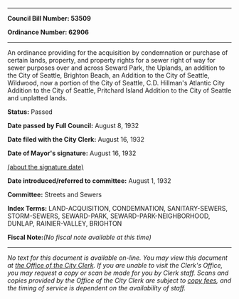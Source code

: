 

********

**Council Bill Number: 53509**
   
**Ordinance Number: 62906**
********

 An ordinance providing for the acquisition by condemnation or purchase of certain lands, property, and property rights for a sewer right of way for sewer purposes over and across Seward Park, the Uplands, an addition to the City of Seattle, Brighton Beach, an Addition to the City of Seattle, Wildwood, now a portion of the City of Seattle, C.D. Hillman's Atlantic City Addition to the City of Seattle, Pritchard Island Addition to the City of Seattle and unplatted lands.

**Status:** Passed
   
**Date passed by Full Council:** August 8, 1932
   
**Date filed with the City Clerk:** August 16, 1932
   
**Date of Mayor's signature:** August 16, 1932
   
[(about the signature date)](/~public/approvaldate.htm)
   
   
   
**Date introduced/referred to committee:** August 1, 1932
   
**Committee:** Streets and Sewers
   
   
**Index Terms:** LAND-ACQUISITION, CONDEMNATION, SANITARY-SEWERS, STORM-SEWERS, SEWARD-PARK, SEWARD-PARK-NEIGHBORHOOD, DUNLAP, RAINIER-VALLEY, BRIGHTON

**Fiscal Note:**_(No fiscal note available at this time)_
********

_No text for this document is available on-line. You may view this document at [the Office of the City Clerk](http://www.seattle.gov/leg/clerk/contactUs.htm). If you are unable to visit the Clerk's Office, you may request a copy or scan be made for you by Clerk staff. Scans and copies provided by the Office of the City Clerk are subject to [copy fees](http://clerk.seattle.gov/~public/clerkfees.htm), and the timing of service is dependent on the availability of staff._

